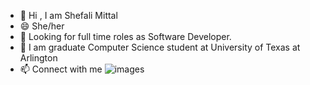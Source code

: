 - 👋 Hi , I am Shefali Mittal
- 😄 She/her
- 👀 Looking for full time roles as Software Developer.
- 🌱 I am graduate Computer Science student at University of Texas at Arlington
-  📫 Connect with me  ![images](https://github.com/user-attachments/assets/26214571-be04-4361-a02a-fb97836db94f)


<!--
**SMitta11/SMitta11** is a ✨ _special_ ✨ repository because its `README.md` (this file) appears on your GitHub profile.

Here are some ideas to get you started:

- 🔭 I’m currently working on ...
- 
- 👯 I’m looking to collaborate on ...
- 🤔 I’m looking for help with ...
- 💬 Ask me about ...
- 📫 How to reach me: ...
- 
- ⚡ Fun fact: ...
-->
